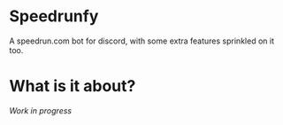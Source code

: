 # Speedrunfy
A speedrun.com bot for discord, with some extra features sprinkled on it too.

# What is it about?
_Work in progress_
